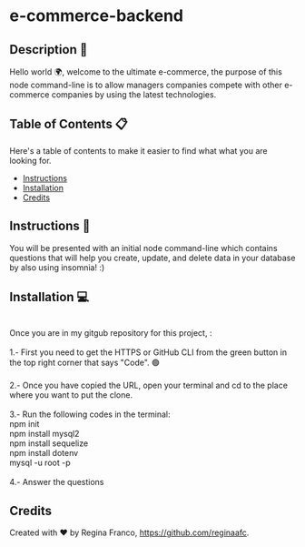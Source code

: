 # e-commerce-backend

## Description 📝

Hello world 🌍, welcome to the ultimate e-commerce, the purpose of this node command-line is to allow managers companies compete with other e-commerce companies by using the latest technologies. 

## Table of Contents 📋
Here's a table of contents to make it easier to find what what you are looking for.
- [Instructions](#instructions) 
- [Installation](#installation) 
- [Credits](#credits)

## Instructions 🧭
You will be presented with an initial node command-line which contains questions that will help you create, update, and delete data in your database by also using insomnia! :)

## Installation 💻
<br>
Once you are in my gitgub repository for this project, <https://github.com/reginaafc/e-commerce-backend>: 
<br>
<br>
1.- First you need to get the HTTPS or GitHub CLI from the green button in the top right corner that says "Code". 🟢
<br>
<br>
2.- Once you have copied the URL, open your terminal and cd to the place where you want to put the clone. 
<br>
<br>
3.- Run the following codes in the terminal: 
<br>
npm init
<br>
npm install mysql2
<br>
npm install sequelize
<br>
npm install dotenv
<br>
mysql -u root -p
<br>
<br>
4.- Answer the questions



## Credits
Created with ♥️ by Regina Franco, <https://github.com/reginaafc>.
